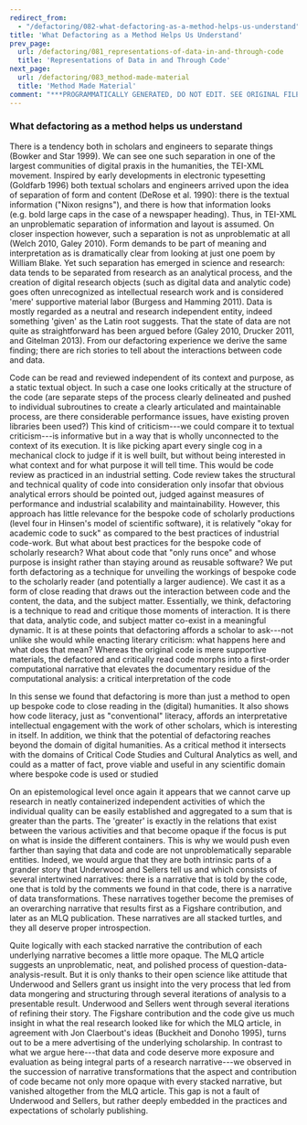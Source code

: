 ```yaml
---
redirect_from:
  - "/defactoring/082-what-defactoring-as-a-method-helps-us-understand"
title: 'What Defactoring as a Method Helps Us Understand'
prev_page:
  url: /defactoring/081_representations-of-data-in-and-through-code
  title: 'Representations of Data in and Through Code'
next_page:
  url: /defactoring/083_method-made-material
  title: 'Method Made Material'
comment: "***PROGRAMMATICALLY GENERATED, DO NOT EDIT. SEE ORIGINAL FILES IN /content***"
---
```

### What defactoring as a method helps us understand

There is a tendency both in scholars and engineers to separate things
(Bowker and Star 1999). We can see one such separation in one of the
largest communities of digital praxis in the humanities, the TEI-XML
movement. Inspired by early developments in electronic typesetting
(Goldfarb 1996) both textual scholars and engineers arrived upon the
idea of separation of form and content (DeRose et al. 1990): there is
the textual information ("Nixon resigns"), and there is how that
information looks (e.g. bold large caps in the case of a newspaper
heading). Thus, in TEI-XML an unproblematic separation of information
and layout is assumed. On closer inspection however, such a separation
is not as unproblematic at all (Welch 2010, Galey 2010). Form demands to
be part of meaning and interpretation as is dramatically clear from
looking at just one poem by William Blake. Yet such separation has
emerged in science and research: data tends to be separated from
research as an analytical process, and the creation of digital research
objects (such as digital data and analytic code) goes often unrecognized
as intellectual research work and is considered 'mere' supportive
material labor (Burgess and Hamming 2011). Data is mostly regarded as a
neutral and research independent entity, indeed something 'given' as the
Latin root suggests. That the state of data are not quite as
straightforward has been argued before (Galey 2010, Drucker 2011, and
Gitelman 2013). From our defactoring experience we derive the same
finding; there are rich stories to tell about the interactions between
code and data.

Code can be read and reviewed independent of its context and purpose, as
a static textual object. In such a case one looks critically at the
structure of the code (are separate steps of the process clearly
delineated and pushed to individual subroutines to create a clearly
articulated and maintainable process, are there considerable performance
issues, have existing proven libraries been used?) This kind of
criticism---we could compare it to textual criticism---is informative
but in a way that is wholly unconnected to the context of its execution.
It is like picking apart every single cog in a mechanical clock to judge
if it is well built, but without being interested in what context and
for what purpose it will tell time. This would be code review as
practiced in an industrial setting. Code review takes the structural and
technical quality of code into consideration only insofar that obvious
analytical errors should be pointed out, judged against measures of
performance and industrial scalability and maintainability. However,
this approach has little relevance for the bespoke code of scholarly
productions (level four in Hinsen's model of scientific software), it is
relatively "okay for academic code to suck" as compared to the best
practices of industrial code-work. But what about best practices for the
bespoke code of scholarly research? What about code that "only runs
once" and whose purpose is insight rather than staying around as
reusable software? We put forth defactoring as a technique for unveiling
the workings of bespoke code to the scholarly reader (and potentially a
larger audience). We cast it as a form of close reading that draws out
the interaction between code and the content, the data, and the subject
matter. Essentially, we think, defactoring is a technique to read and
critique those moments of interaction. It is there that data, analytic
code, and subject matter co-exist in a meaningful dynamic. It is at
these points that defactoring affords a scholar to ask---not unlike she
would while enacting literary criticism: what happens here and what does
that mean? Whereas the original code is mere supportive materials, the
defactored and critically read code morphs into a first-order
computational narrative that elevates the documentary residue of the
computational analysis: a critical interpretation of the code

In this sense we found that defactoring is more than just a method to
open up bespoke code to close reading in the (digital) humanities. It
also shows how code literacy, just as "conventional" literacy, affords
an interpretative intellectual engagement with the work of other
scholars, which is interesting in itself. In addition, we think that the
potential of defactoring reaches beyond the domain of digital
humanities. As a critical method it intersects with the domains of
Critical Code Studies and Cultural Analytics as well, and could as a
matter of fact, prove viable and useful in any scientific domain where
bespoke code is used or studied

On an epistemological level once again it appears that we cannot carve
up research in neatly containerized independent activities of which the
individual quality can be easily established and aggregated to a sum
that is greater than the parts. The 'greater' is exactly in the
relations that exist between the various activities and that become
opaque if the focus is put on what is inside the different containers.
This is why we would push even farther than saying that data and code
are not unproblematically separable entities. Indeed, we would argue
that they are both intrinsic parts of a grander story that Underwood and
Sellers tell us and which consists of several intertwined narratives:
there is a narrative that is told by the code, one that is told by the
comments we found in that code, there is a narrative of data
transformations. These narratives together become the premises of an
overarching narrative that results first as a Figshare contribution, and
later as an MLQ publication. These narratives are all stacked turtles,
and they all deserve proper introspection.

Quite logically with each stacked narrative the contribution of each
underlying narrative becomes a little more opaque. The MLQ article
suggests an unproblematic, neat, and polished process of
question-data-analysis-result. But it is only thanks to their open
science like attitude that Underwood and Sellers grant us insight into
the very process that led from data mongering and structuring through
several iterations of analysis to a presentable result. Underwood and
Sellers went through several iterations of refining their story. The
Figshare contribution and the code give us much insight in what the real
research looked like for which the MLQ article, in agreement with Jon
Claerbout's ideas (Buckheit and Donoho 1995), turns out to be a mere
advertising of the underlying scholarship. In contrast to what we argue
here---that data and code deserve more exposure and evaluation as being
integral parts of a research narrative---we observed in the succession
of narrative transformations that the aspect and contribution of code
became not only more opaque with every stacked narrative, but vanished
altogether from the MLQ article. This gap is not a fault of Underwood
and Sellers, but rather deeply embedded in the practices and
expectations of scholarly publishing.
